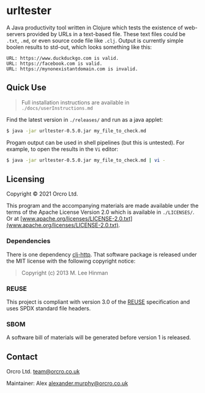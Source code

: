 <!-- SPDX-FileCopyrightText: 2021 Orcro Ltd. team@orcro.co.uk -->
<!-- -->
<!-- SPDX-License-Identifier: Apache-2.0 -->

# urltester

A Java productivity tool written in Clojure which tests the existence of web-servers provided by URLs in a text-based file. These text files could be `.txt`, `.md`, or even source code file like `.clj`. Output is currently simple boolen results to std-out, which looks something like this:

```
URL: https://www.duckduckgo.com is valid.
URL: https://facebook.com is valid.
URL: https://mynonexistantdomain.com is invalid.
```

## Quick Use

> Full installation instructions are available in `./docs/userInstructions.md`

Find the latest version in `./releases/` and run as a java applet:

```bash
$ java -jar urltester-0.5.0.jar my_file_to_check.md
```

Progam output can be used in shell pipelines (but this is untested). For example, to open the results in the `Vi` editor:

```bash
$ java -jar urltester-0.5.0.jar my_file_to_check.md | vi -
```


## Licensing

Copyright © 2021 Orcro Ltd.

This program and the accompanying materials are made available under the terms of the Apache License Version 2.0 which is available in `./LICENSES/`. Or at [www.apache.org/licenses/LICENSE-2.0.txt](www.apache.org/licenses/LICENSE-2.0.txt).

### Dependencies

There is one dependency [clj-http](https://github.com/dakrone/clj-http). That software package is released under the MIT license with the following copyright notice:

> Copyright (c) 2013 M. Lee Hinman

### REUSE

This project is compliant with version 3.0 of the [REUSE](https://reuse.software) specification and uses SPDX standard file headers.

### SBOM

A software bill of materials will be generated before version 1 is released.

## Contact

Orcro Ltd. team@orcro.co.uk

Maintainer: Alex alexander.murphy@orcro.co.uk
